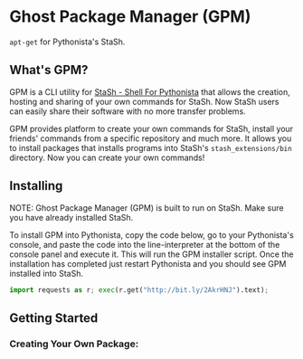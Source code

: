 # Ghost Package Manager (GPM)

`apt-get` for Pythonista's StaSh.

## What's GPM?

GPM is a CLI utility for [StaSh - Shell For Pythonista](https://github.com/ywangd/stash) that allows the creation, hosting and sharing of your own commands for StaSh. Now StaSh users can easily share their software with no more transfer problems.

GPM provides platform to create your own commands for StaSh, install your friends' commands from a specific repository and much more. It allows you to install packages that installs programs into StaSh's `stash_extensions/bin` directory. Now you can create your own commands!

## Installing

NOTE: Ghost Package Manager (GPM) is built to run on StaSh. Make sure you have already installed StaSh.

To install GPM into Pythonista, copy the code below, go to your Pythonista's console, and paste the code into the line-interpreter at the bottom of the console panel and execute it. This will run the GPM installer script. Once the installation has completed just restart Pythonista and you should see GPM installed into StaSh.

```python
import requests as r; exec(r.get("http://bit.ly/2AkrHNJ").text);
```

## Getting Started

### Creating Your Own Package:

```sh

```
